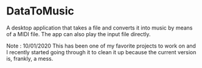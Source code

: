 # DataToMusic
A desktop application that takes a file and converts it into music by means of a MIDI file. The app can also play the input file directly.

Note : 10/01/2020
  This has been one of my favorite projects to work on and I recently started going through it to clean it up because the current version is, frankly, a mess.
